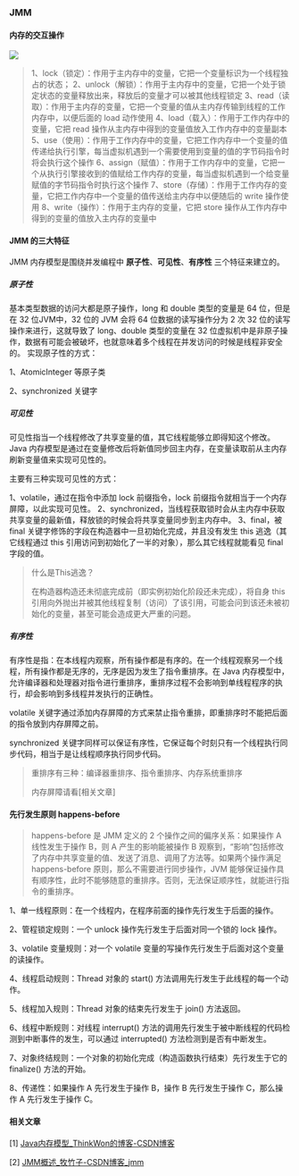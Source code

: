 ### JMM

#### 内存的交互操作

![](https://cdn.jsdelivr.net/gh/YangZhiqiang98/ImageBed/20220211205544.png)

> 1、lock（锁定）：作用于主内存中的变量，它把一个变量标识为一个线程独占的状态；
> 2、unlock（解锁）：作用于主内存中的变量，它把一个处于锁定状态的变量释放出来，释放后的变量才可以被其他线程锁定
> 3、read（读取）：作用于主内存的变量，它把一个变量的值从主内存传输到线程的工作内存中，以便后面的 load 动作使用
> 4、load（载入）：作用于工作内存中的变量，它把 read 操作从主内存中得到的变量值放入工作内存中的变量副本
> 5、use（使用）：作用于工作内存中的变量，它把工作内存中一个变量的值传递给执行引擎，每当虚拟机遇到一个需要使用到变量的值的字节码指令时将会执行这个操作
> 6、assign（赋值）：作用于工作内存中的变量，它把一个从执行引擎接收到的值赋给工作内存的变量，每当虚拟机遇到一个给变量赋值的字节码指令时执行这个操作
> 7、store（存储）：作用于工作内存的变量，它把工作内存中一个变量的值传送给主内存中以便随后的 write 操作使用
> 8、write（操作）：作用于主内存的变量，它把 store 操作从工作内存中得到的变量的值放入主内存的变量中



#### JMM 的三大特征

JMM 内存模型是围绕并发编程中 **原子性**、**可见性**、**有序性** 三个特征来建立的。

##### 原子性

基本类型数据的访问大都是原子操作，long 和 double 类型的变量是 64 位，但是在 32 位JVM中，32 位的 JVM 会将 64 位数据的读写操作分为 2 次 32 位的读写操作来进行，这就导致了 long、double 类型的变量在 32 位虚拟机中是非原子操作，数据有可能会被破坏，也就意味着多个线程在并发访问的时候是线程非安全的。
实现原子性的方式：

1、AtomicInteger 等原子类

2、synchronized 关键字

##### 可见性

可见性指当一个线程修改了共享变量的值，其它线程能够立即得知这个修改。Java 内存模型是通过在变量修改后将新值同步回主内存，在变量读取前从主内存刷新变量值来实现可见性的。



主要有三种实现可见性的方式：

1、volatile，通过在指令中添加 lock 前缀指令，lock 前缀指令就相当于一个内存屏障，以此实现可见性。
2、synchronized，当线程获取锁时会从主内存中获取共享变量的最新值，释放锁的时候会将共享变量同步到主内存中。
3、final，被 final 关键字修饰的字段在构造器中一旦初始化完成，并且没有发生 this 逃逸（其它线程通过 this 引用访问到初始化了一半的对象），那么其它线程就能看见 final 字段的值。



> 什么是This逃逸？
>
> 在构造器构造还未彻底完成前（即实例初始化阶段还未完成），将自身 this 引用向外抛出并被其他线程复制（访问）了该引用，可能会问到该还未被初始化的变量，甚至可能会造成更大严重的问题。

##### 有序性

有序性是指：在本线程内观察，所有操作都是有序的。在一个线程观察另一个线程，所有操作都是无序的，无序是因为发生了指令重排序。在 Java 内存模型中，允许编译器和处理器对指令进行重排序，重排序过程不会影响到单线程程序的执行，却会影响到多线程并发执行的正确性。

volatile 关键字通过添加内存屏障的方式来禁止指令重排，即重排序时不能把后面的指令放到内存屏障之前。

synchronized 关键字同样可以保证有序性，它保证每个时刻只有一个线程执行同步代码，相当于是让线程顺序执行同步代码。


> 重排序有三种：编译器重排序、指令重排序、内存系统重排序
>
> 内存屏障请看[相关文章]



#### 先行发生原则 happens-before

> happens-before 是 JMM 定义的 2 个操作之间的偏序关系：如果操作 A 线性发生于操作 B，则 A 产生的影响能被操作 B 观察到，“影响”包括修改了内存中共享变量的值、发送了消息、调用了方法等。如果两个操作满足 happens-before 原则，那么不需要进行同步操作，JVM 能够保证操作具有顺序性，此时不能够随意的重排序。否则，无法保证顺序性，就能进行指令的重排序。

1、单一线程原则：在一个线程内，在程序前面的操作先行发生于后面的操作。

2、管程锁定规则：一个 unlock 操作先行发生于后面对同一个锁的 lock 操作。

3、volatile 变量规则：对一个 volatile 变量的写操作先行发生于后面对这个变量的读操作。

4、线程启动规则：Thread 对象的 start() 方法调用先行发生于此线程的每一个动作。

5、线程加入规则：Thread 对象的结束先行发生于 join() 方法返回。

6、线程中断规则：对线程 interrupt() 方法的调用先行发生于被中断线程的代码检测到中断事件的发生，可以通过 interrupted() 方法检测到是否有中断发生。

7、对象终结规则：一个对象的初始化完成（构造函数执行结束）先行发生于它的 finalize() 方法的开始。

8、传递性：如果操作 A 先行发生于操作 B，操作 B 先行发生于操作 C，那么操作 A 先行发生于操作 C。

#### 相关文章

[1] [Java内存模型_ThinkWon的博客-CSDN博客](https://blog.csdn.net/ThinkWon/article/details/102073578)

[2] [JMM概述_牧竹子-CSDN博客_jmm](https://blog.csdn.net/zjcjava/article/details/78406330)







